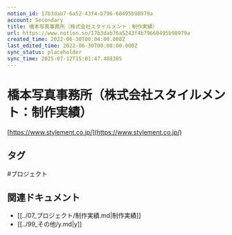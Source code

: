 ```yaml
---
notion_id: 17b3dab7-6a52-43f4-b796-60495b98979a
account: Secondary
title: 橋本写真事務所（株式会社スタイルメント：制作実績）
url: https://www.notion.so/17b3dab76a5243f4b79660495b98979a
created_time: 2022-06-30T00:04:00.000Z
last_edited_time: 2022-06-30T00:08:00.000Z
sync_status: placeholder
sync_time: 2025-07-12T15:01:47.488305
---
```

# 橋本写真事務所（株式会社スタイルメント：制作実績）

[https://www.stylement.co.jp/](https://www.stylement.co.jp/)

## タグ

#プロジェクト 

## 関連ドキュメント

- [[../07_プロジェクト/制作実績.md|制作実績]]
- [[../99_その他/y.md|y]]
